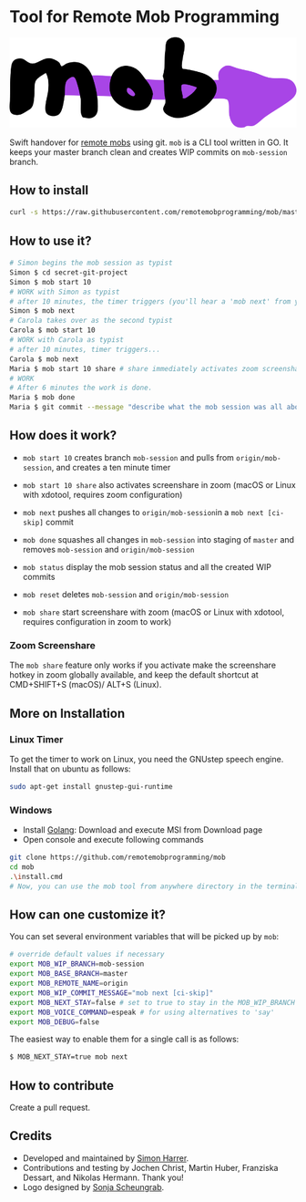 # Tool for Remote Mob Programming

![mob Logo](logo.svg)

Swift handover for [remote mobs](https://remotemobprogramming.org) using git.
`mob` is a CLI tool written in GO.
It keeps your master branch clean and creates WIP commits on `mob-session` branch.

## How to install

```bash
curl -s https://raw.githubusercontent.com/remotemobprogramming/mob/master/install.sh | sh
```

## How to use it?

```bash
# Simon begins the mob session as typist
Simon $ cd secret-git-project
Simon $ mob start 10
# WORK with Simon as typist
# after 10 minutes, the timer triggers (you'll hear a 'mob next' from your speakers)
Simon $ mob next
# Carola takes over as the second typist
Carola $ mob start 10
# WORK with Carola as typist
# after 10 minutes, timer triggers...
Carola $ mob next
Maria $ mob start 10 share # share immediately activates zoom screenshare
# WORK
# After 6 minutes the work is done.
Maria $ mob done
Maria $ git commit --message "describe what the mob session was all about"
```

## How does it work?

- `mob start 10` creates branch `mob-session` and pulls from `origin/mob-session`, and creates a ten minute timer
- `mob start 10 share` also activates screenshare in zoom (macOS or Linux with xdotool, requires zoom configuration)
- `mob next` pushes all changes to `origin/mob-session`in a `mob next [ci-skip]` commit
- `mob done` squashes all changes in `mob-session` into staging of `master` and removes `mob-session` and `origin/mob-session`

- `mob status` display the mob session status and all the created WIP commits
- `mob reset` deletes `mob-session` and `origin/mob-session`
- `mob share` start screenshare with zoom (macOS or Linux with xdotool, requires configuration in zoom to work)

### Zoom Screenshare

The `mob share` feature only works if you activate make the screenshare hotkey in zoom globally available, and keep the default shortcut at CMD+SHIFT+S (macOS)/ ALT+S (Linux).

## More on Installation

### Linux Timer

To get the timer to work on Linux, you need the GNUstep speech engine. Install that on ubuntu as follows:

```bash
sudo apt-get install gnustep-gui-runtime
```

### Windows

- Install [Golang](https://golang.org/): Download and execute MSI from Download page
- Open console and execute following commands

```bash
git clone https://github.com/remotemobprogramming/mob
cd mob
.\install.cmd
# Now, you can use the mob tool from anywhere directory in the terminal
```

## How can one customize it?

You can set several environment variables that will be picked up by `mob`:

```bash
# override default values if necessary
export MOB_WIP_BRANCH=mob-session
export MOB_BASE_BRANCH=master
export MOB_REMOTE_NAME=origin
export MOB_WIP_COMMIT_MESSAGE="mob next [ci-skip]"
export MOB_NEXT_STAY=false # set to true to stay in the MOB_WIP_BRANCH after 'mob next' instead of checking out MOB_BASE_BRANCH
export MOB_VOICE_COMMAND=espeak # for using alternatives to 'say'
export MOB_DEBUG=false
```

The easiest way to enable them for a single call is as follows:

```bash
$ MOB_NEXT_STAY=true mob next
```

## How to contribute

Create a pull request.

## Credits

- Developed and maintained by [Simon Harrer](https://twitter.com/simonharrer).
- Contributions and testing by Jochen Christ, Martin Huber, Franziska Dessart, and Nikolas Hermann. Thank you!
- Logo designed by [Sonja Scheungrab](https://twitter.com/multebaerr).
